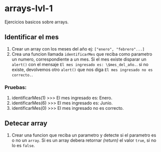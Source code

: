 # arrays-lvl-1

Ejercicios basicos sobre arrays.

## Identificar el mes

1. Crear un array con los meses del año ej: `["enero", "febrero"...]`
2. Crea una funcion llamada `identificarMes` que reciba como parametro un numero, correspondiente a un mes. Si el mes existe disparar un `alert()` con el mensaje `El mes ingresado es: \$mes_del_año.`. si no existe, devolvemos otro `alert()` que nos diga `El mes ingresado no es correcto.`.

### Pruebas:

1. identificarMes(1) >>> El mes ingresado es: Enero.
2. identificarMes(6) >>> El mes ingresado es: Junio.
3. identificarMes(0) >>> El mes ingresado no es correcto.

## Detecar array

1. Crear una funcion que reciba un parametro y detecte si el parametro es o no un `array`. Si es un array debera retornar _(return)_ el valor `true`, si no lo es `false`.
